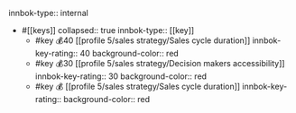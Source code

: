 innbok-type:: internal
- #[[keys]]
  collapsed:: true
  innbok-type:: [[key]]
  - #key 💰40 [[profile 5/sales strategy/Sales cycle duration]]
    innbok-key-rating:: 40
    background-color:: red
  - #key 💰30 [[profile 5/sales strategy/Decision makers accessibility]]
    innbok-key-rating:: 30
    background-color:: red
  - #key 💰 [[profile 5/sales strategy/Sales cycle duration]]
    innbok-key-rating:: 
    background-color:: red



